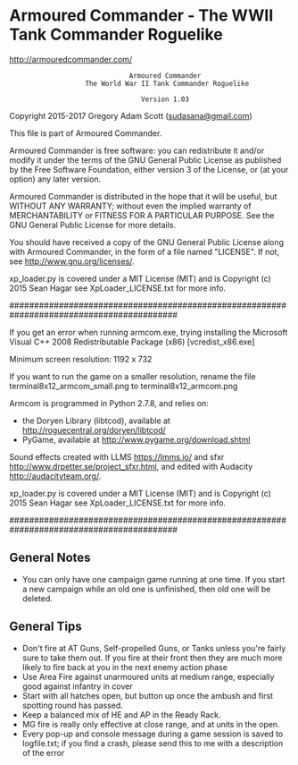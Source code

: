 # Armoured Commander - The WWII Tank Commander Roguelike

http://armouredcommander.com/

                                  Armoured Commander                                    
                       The World War II Tank Commander Roguelike                        

                                     Version 1.03

Copyright 2015-2017 Gregory Adam Scott (sudasana@gmail.com)

This file is part of Armoured Commander.

Armoured Commander is free software: you can redistribute it and/or modify
it under the terms of the GNU General Public License as published by
the Free Software Foundation, either version 3 of the License, or
(at your option) any later version.

Armoured Commander is distributed in the hope that it will be useful,
but WITHOUT ANY WARRANTY; without even the implied warranty of
MERCHANTABILITY or FITNESS FOR A PARTICULAR PURPOSE.  See the
GNU General Public License for more details.
    
You should have received a copy of the GNU General Public License
along with Armoured Commander, in the form of a file named "LICENSE".
If not, see <http://www.gnu.org/licenses/>.

xp_loader.py is covered under a MIT License (MIT) and is Copyright (c) 2015 Sean Hagar
see XpLoader_LICENSE.txt for more info.


##########################################################################################

If you get an error when running armcom.exe, trying installing the Microsoft Visual C++
2008 Redistributable Package (x86) [vcredist_x86.exe]

Minimum screen resolution: 1192 x 732                            

If you want to run the game on a smaller resolution, rename the file
  terminal8x12_armcom_small.png
to
  terminal8x12_armcom.png

Armcom is programmed in Python 2.7.8, and relies on:
- the Doryen Library (libtcod), available at <http://roguecentral.org/doryen/libtcod/>
- PyGame, available at <http://www.pygame.org/download.shtml>

Sound effects created with LLMS <https://lmms.io/> and sfxr
<http://www.drpetter.se/project_sfxr.html>, and edited with Audacity
<http://audacityteam.org/>.

xp_loader.py is covered under a MIT License (MIT) and is Copyright (c) 2015 Sean Hagar
see XpLoader_LICENSE.txt for more info.


##########################################################################################
  
## General Notes ##
- You can only have one campaign game running at one time. If you start a new campaign while
  an old one is unfinished, then old one will be deleted.

## General Tips ##
- Don't fire at AT Guns, Self-propelled Guns, or Tanks unless you're fairly sure to take
  them out. If you fire at their front then they are much more likely to fire back at you
  in the next enemy action phase
- Use Area Fire against unarmoured units at medium range, especially good against infantry
  in cover
- Start with all hatches open, but button up once the ambush and first spotting round has
  passed.
- Keep a balanced mix of HE and AP in the Ready Rack.
- MG fire is really only effective at close range, and at units in the open.
- Every pop-up and console message during a game session is saved to logfile.txt; if you
  find a crash, please send this to me with a description of the error

